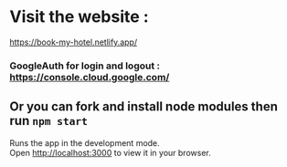 # Visit the website : 
https://book-my-hotel.netlify.app/

### GoogleAuth for login and logout : https://console.cloud.google.com/

## Or you can fork and install node modules then run `npm start`

Runs the app in the development mode.\
Open [http://localhost:3000](http://localhost:3000) to view it in your browser.

